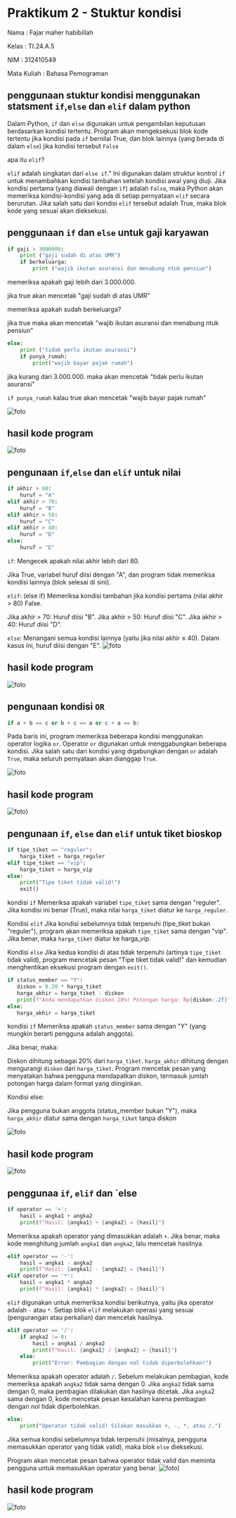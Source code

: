 # Praktikum 2 - Stuktur kondisi

Nama : Fajar maher habibillah

Kelas : TI.24.A.5

NIM : 312410549

Mata Kuliah : Bahasa Pemograman

## penggunaan stuktur kondisi menggunakan statsment `if`,`else` dan `elif` dalam python
Dalam Python, `if` dan `else` digunakan untuk pengambilan keputusan berdasarkan kondisi tertentu. Program akan mengeksekusi blok kode tertentu jika kondisi pada `if` bernilai True, dan blok lainnya (yang berada di dalam `else`) jika kondisi tersebut `False`

apa itu `elif`?

`elif` adalah singkatan dari `else if`." Ini digunakan dalam struktur kontrol `if` untuk menambahkan kondisi tambahan setelah kondisi awal yang diuji. Jika kondisi pertama (yang diawali dengan `if`) adalah `False`, maka Python akan memeriksa kondisi-kondisi yang ada di setiap pernyataan `elif` secara berurutan. Jika salah satu dari kondisi `elif` tersebut adalah True, maka blok kode yang sesuai akan dieksekusi.

## penggunaan `if` dan `else` untuk gaji karyawan

```python
if gaji > 3000000:
    print ("gaji sudah di atas UMR")
    if berkeluarga:
        print ("wajib ikutan asuransi dan menabung ntuk pensiun")
```
memeriksa apakah gaji lebih dari 3.000.000.

jika true akan mencetak "gaji sudah di atas UMR"

memeriksa apakah sudah berkeluarga?

jika true maka akan mencetak "wajib ikutan asuransi dan menabung ntuk pensiun"

```python
else:
    print ("tidak perlu ikutan asuransi")
    if punya_rumah:
        print("wajib bayar pajak rumah")

```
jika kurang dari 3.000.000. maka akan mencetak "tidak perlu ikutan asuransi"

`if punya_rumah` kalau true akan mencetak "wajib bayar pajak rumah"

![foto](https://github.com/FajarMhr24/flochart/blob/e4e0d2060ceba52701da5e58b4c039a7093b7fd4/flowchart%20gaji.jpg)
## hasil kode program
![foto](https://github.com/FajarMhr24/foto/blob/492c714306d201bdf34039d4c17f1e654f025ed4/Screenshot%202024-10-28%20232514.png)

## pengunaan `if`,`else` dan `elif` untuk nilai 
```python
if akhir > 80:
    huruf = "A"
elif akhir > 70:
    huruf = "B"
elif akhir > 50:
    huruf = "C"
elif akhir > 40:
    huruf = "D"
else:
    huruf = "E"
```
`if`: Mengecek apakah nilai akhir lebih dari 80.

Jika True, variabel huruf diisi dengan "A", dan program tidak memeriksa kondisi lainnya (blok selesai di sini).

`elif`: (else if) Memeriksa kondisi tambahan jika kondisi pertama (nilai akhir > 80) False.

Jika akhir > 70: Huruf diisi "B".
Jika akhir > 50: Huruf diisi "C".
Jika akhir > 40: Huruf diisi "D".

`else`: Menangani semua kondisi lainnya (yaitu jika nilai akhir ≤ 40). Dalam kasus ini, huruf diisi dengan "E".
![foto](https://github.com/FajarMhr24/flochart/blob/41fa20c572fe21a484cb60834afcec1e7f755fca/flowchart%20nilai.jpg)

## hasil kode program
![foto](https://github.com/FajarMhr24/foto/blob/79664b7b9c1333df29b5a7e5dae60188e6dadfcd/Screenshot%202024-10-28%20231944.png)

## pengunaan kondisi `OR`

```python
if a + b == c or b + c == a or c + a == b:
```
Pada baris ini, program memeriksa beberapa kondisi menggunakan operator logika `or`.
Operator `or` digunakan untuk menggabungkan beberapa kondisi. Jika salah satu dari kondisi yang digabungkan dengan `or` adalah `True`, maka seluruh pernyataan akan dianggap `True`.

![foto](https://github.com/FajarMhr24/flochart/blob/21fb1ac4d0f3331386a6775046b290b4bdb5cd85/Screenshot%202024-10-28%20201931.png)

## hasil kode program
![foto](https://github.com/FajarMhr24/foto/blob/d6a165a75d12f63134d811c04378fca2f3266dc1/Screenshot%202024-10-28%20232740.png))

## pengunaan `if`, `else` dan `elif` untuk tiket bioskop

```python
if tipe_tiket == "reguler":
    harga_tiket = harga_reguler
elif tipe_tiket == "vip":
    harga_tiket = harga_vip
else:
    print("Tipe tiket tidak valid!")
    exit()  
```
kondisi `if`
Memeriksa apakah variabel `tipe_tiket` sama dengan "reguler".
Jika kondisi ini benar (True), maka nilai `harga_tiket` diatur ke `harga_reguler`.

Kondisi `elif`
Jika kondisi sebelumnya tidak terpenuhi (tipe_tiket bukan "reguler"), program akan memeriksa apakah `tipe_tiket` sama dengan "vip".
Jika benar, maka `harga_tiket` diatur ke harga_vip.

Kondisi `else`
Jika kedua kondisi di atas tidak terpenuhi (artinya `tipe_tiket` tidak valid), program mencetak pesan "Tipe tiket tidak valid!" dan kemudian menghentikan eksekusi program dengan `exit()`.

 ```python
if status_member == "Y":
    diskon = 0.20 * harga_tiket
    harga_akhir = harga_tiket - diskon
    print(f"Anda mendapatkan diskon 20%! Potongan harga: Rp{diskon:.2f}")
else:
    harga_akhir = harga_tiket
```
kondisi `if`
Memeriksa apakah `status_member` sama dengan "Y" (yang mungkin berarti pengguna adalah anggota).

Jika benar, maka:

Diskon dihitung sebagai 20% dari `harga_tiket`.
`harga_akhir` dihitung dengan mengurangi `diskon` dari `harga_tiket`.
Program mencetak pesan yang menyatakan bahwa pengguna mendapatkan diskon, termasuk jumlah potongan harga dalam format yang diinginkan.

Kondisi else:

Jika pengguna bukan anggota (status_member bukan "Y"), maka `harga_akhir` diatur sama dengan `harga_tiket` tanpa diskon

![foto](https://github.com/FajarMhr24/flochart/blob/d002b35d79150e945fd4b000acd25b71cad136e7/flowchart%20tiket%20bioskop.jpg)
## hasil kode program
![foto](https://github.com/FajarMhr24/foto/blob/8f46e97550d17eb2533605b6dac2aea63f3502e7/Screenshot%202024-10-28%20233327.png)

## penggunaa `if`, `elif` dan `else 

```python
if operator == '+':
    hasil = angka1 + angka2
    print(f"Hasil: {angka1} + {angka2} = {hasil}")
```
Memeriksa apakah operator yang dimasukkan adalah `+`.
Jika benar, maka kode menghitung jumlah `angka1` dan `angka2`, lalu mencetak hasilnya.

```python
elif operator == '-':
    hasil = angka1 - angka2
    print(f"Hasil: {angka1} - {angka2} = {hasil}")
elif operator == '*':
    hasil = angka1 * angka2
    print(f"Hasil: {angka1} * {angka2} = {hasil}")
```
`elif` digunakan untuk memeriksa kondisi berikutnya, yaitu jika operator adalah `-` atau `*`.
Setiap blok `elif` melakukan operasi yang sesuai (pengurangan atau perkalian) dan mencetak hasilnya.

```python
elif operator == '/':
    if angka2 != 0:
        hasil = angka1 / angka2
        print(f"Hasil: {angka1} / {angka2} = {hasil}")
    else:
        print("Error: Pembagian dengan nol tidak diperbolehkan!")
```
Memeriksa apakah operator adalah `/`.
Sebelum melakukan pembagian, kode memeriksa apakah `angka2` tidak sama dengan 0.
Jika `angka2` tidak sama dengan 0, maka pembagian dilakukan dan hasilnya dicetak.
Jika `angka`2 sama dengan 0, kode mencetak pesan kesalahan karena pembagian dengan nol tidak diperbolehkan.

```python
else:
    print("Operator tidak valid! Silakan masukkan +, -, *, atau /.") 
```
Jika semua kondisi sebelumnya tidak terpenuhi (misalnya, pengguna memasukkan operator yang tidak valid), maka blok `else` dieksekusi.

Program akan mencetak pesan bahwa operator tidak valid dan meminta pengguna untuk memasukkan operator yang benar.
![foto](https://github.com/FajarMhr24/flochart/blob/f74809b52afd06b08d056d17116994dd6e36d442/flowchart%20kalkulator.jpg))

## hasil kode program
![foto](https://github.com/FajarMhr24/foto/blob/20fa2a3b3fe0b5a2783e5257952e52aa7ac739d7/Screenshot%202024-10-28%20233624.png)
